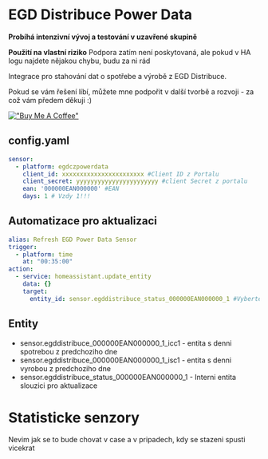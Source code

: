 # EGD Distribuce Power Data

**Probíhá intenzivní vývoj a testování v uzavřené skupině** 

**Použití na vlastní riziko** Podpora zatím není poskytovaná, ale pokud v HA logu najdete nějakou chybu, budu za ni rád

Integrace pro stahování dat o spotřebe a výrobě z EGD Distribuce.

Pokud se vám řešení líbí, můžete mne podpořit v další tvorbě a rozvoji - za což vám předem děkuji :)

[!["Buy Me A Coffee"](https://www.buymeacoffee.com/assets/img/custom_images/orange_img.png)](https://www.buymeacoffee.com/ondrejv)


## config.yaml

```yaml
sensor:
  - platform: egdczpowerdata
    client_id: xxxxxxxxxxxxxxxxxxxxxxx #Client ID z Portalu
    client_secret: yyyyyyyyyyyyyyyyyyyyyyy #client Secret z portalu
    ean: '000000EAN000000' #EAN
    days: 1 # Vzdy 1!!!
```

## Automatizace pro aktualizaci

```yaml
alias: Refresh EGD Power Data Sensor
trigger:
  - platform: time
    at: "00:35:00"
action:
  - service: homeassistant.update_entity
    data: {}
    target:
      entity_id: sensor.egddistribuce_status_000000EAN000000_1 #Vyberte dle vaseho entitu EAN
```

## Entity

* sensor.egddistribuce_000000EAN000000_1_icc1 - entita s denni spotrebou z predchoziho dne
* sensor.egddistribuce_000000EAN000000_1_isc1 - entita s denni vyrobou z predchoziho dne
* sensor.egddistribuce_status_000000EAN000000_1 - Interni entita slouzici pro aktualizace

# Statisticke senzory

Nevim jak se to bude chovat v case a v pripadech, kdy se stazeni spusti vicekrat
